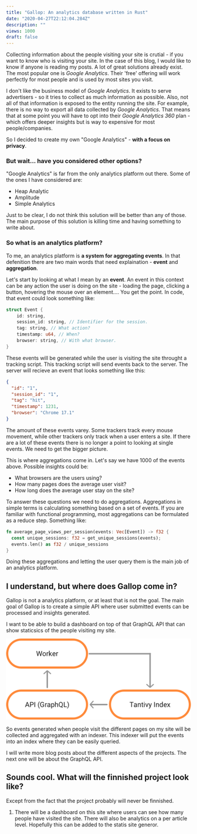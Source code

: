 ```yaml
---
title: "Gallop: An analytics database written in Rust"
date: "2020-04-27T22:12:04.284Z"
description: ""
views: 1000
draft: false
---
```


Collecting information about the people visiting your site is crutial - if you want to know who is visiting your site. In the case of this blog, I would like to know if anyone is reading my posts. A lot of great solutions already exist. The most popular one is _Google Analytics_. Their 'free' offering will work perfectly for most people and is used by most sites you visit.

I don't like the business model of _Google Analytics_. It exists to serve advertisers - so it tries to collect as much information as possible. Also, not all of that information is exposed to the entity running the site. For example, there is no way to export all data collected by _Google Analytics_. That means that at some point you will have to opt into their _Google Analytics 360_ plan - which offers deeper insights but is way to expensive for most people/companies.

So I decided to create my own "Google Analytics" - **with a focus on privacy**.

### But wait... have you considered other options?

"Google Analytics" is far from the only analytics platform out there. Some of the ones I have considered are:

- Heap Analytic
- Amplitude
- Simple Analytics

Just to be clear, I do not think this solution will be better than any of those. The main purpose of this solution is killing time and having something to write about.

### So what is an analytics platform?

To me, an analytics platform is **a system for aggregating events**. In that defenition there are two main words that need explaination - **event** and **aggregation**.

Let's start by looking at what I mean by an **event**. An event in this context can be any action the user is doing on the site - loading the page, clicking a button, hovering the mouse over an element.... You get the point. In code, that event could look something like:

```rust
struct Event {
    id: string,
    session_id: string, // Identifier for the session.
    tag: string, // What action?
    timestamp: u64, // When?
    browser: string, // With what browser.
}
```

These events will be generated while the user is visiting the site throught a tracking script. This tracking script will send events back to the server. The server will recieve an event that looks something like this:

```json
{
  "id": "1",
  "session_id": "1",
  "tag": "hit",
  "timestamp": 1231,
  "browser": "Chrome 17.1"
}
```

The amount of these events varey. Some trackers track every mouse movement, while other trackers only track when a user enters a site. If there are a lot of these events there is no longer a point to looking at single events. We need to get the bigger picture.

This is where aggregations come in. Let's say we have 1000 of the events above. Possible insights could be:

- What browsers are the users using?
- How many pages does the average user visit?
- How long does the average user stay on the site?

To answer these questions we need to do aggregations. Aggregations in simple terms is calculating something based on a set of events. If you are familiar with functional programming, most aggregations can be formulated as a reduce step. Something like:

```rust
fn average_page_views_per_session(events: Vec[Event]) -> f32 {
  const unique_sessions: f32 = get_unique_sessions(events);
  events.len() as f32 / unique_sessions
}
```

Doing these aggregations and letting the user query them is the main job of an analytics platform.

## I understand, but where does Gallop come in?

Gallop is not a analytics platform, or at least that is not the goal. The main goal of Gallop is to create a simple API where user submitted events can be processed and insights generated.

I want to be able to build a dashboard on top of that GraphQL API that can show staticsics of the people visiting my site.

![Hello world](./Drawing.png)

So events generated when people visit the different pages on my site will be collected and aggregated with an indexer. This indexer will put the events into an index where they can be easily queried.

I will write more blog posts about the different aspects of the projects. The next one will be about the GraphQL API.

## Sounds cool. What will the finnished project look like?

Except from the fact that the project probably will never be finnished.

1. There will be a dashboard on this site where users can see how many people have visited the site. There will also be analytics on a per article level. Hopefully this can be added to the statis site generor.
